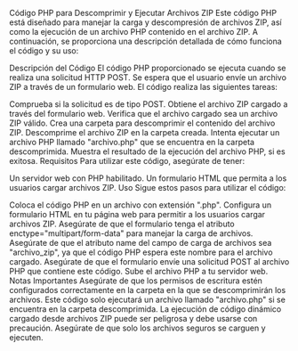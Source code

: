 Código PHP para Descomprimir y Ejecutar Archivos ZIP
Este código PHP está diseñado para manejar la carga y descompresión de archivos ZIP, así como la ejecución de un archivo PHP contenido en el archivo ZIP. A continuación, se proporciona una descripción detallada de cómo funciona el código y su uso:

Descripción del Código
El código PHP proporcionado se ejecuta cuando se realiza una solicitud HTTP POST. Se espera que el usuario envíe un archivo ZIP a través de un formulario web. El código realiza las siguientes tareas:

Comprueba si la solicitud es de tipo POST.
Obtiene el archivo ZIP cargado a través del formulario web.
Verifica que el archivo cargado sea un archivo ZIP válido.
Crea una carpeta para descomprimir el contenido del archivo ZIP.
Descomprime el archivo ZIP en la carpeta creada.
Intenta ejecutar un archivo PHP llamado "archivo.php" que se encuentra en la carpeta descomprimida.
Muestra el resultado de la ejecución del archivo PHP, si es exitosa.
Requisitos
Para utilizar este código, asegúrate de tener:

Un servidor web con PHP habilitado.
Un formulario HTML que permita a los usuarios cargar archivos ZIP.
Uso
Sigue estos pasos para utilizar el código:

Coloca el código PHP en un archivo con extensión ".php".
Configura un formulario HTML en tu página web para permitir a los usuarios cargar archivos ZIP. Asegúrate de que el formulario tenga el atributo enctype="multipart/form-data" para manejar la carga de archivos.
Asegúrate de que el atributo name del campo de carga de archivos sea "archivo_zip", ya que el código PHP espera este nombre para el archivo cargado.
Asegúrate de que el formulario envíe una solicitud POST al archivo PHP que contiene este código.
Sube el archivo PHP a tu servidor web.
Notas Importantes
Asegúrate de que los permisos de escritura estén configurados correctamente en la carpeta en la que se descomprimirán los archivos.
Este código solo ejecutará un archivo llamado "archivo.php" si se encuentra en la carpeta descomprimida.
La ejecución de código dinámico cargado desde archivos ZIP puede ser peligrosa y debe usarse con precaución. Asegúrate de que solo los archivos seguros se carguen y ejecuten.
